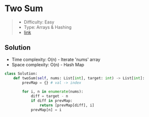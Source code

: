 # Two Sum

> - Difficulty: Easy
> - Type: Arrays & Hashing
> - [link](https://leetcode.com/problems/two-sum/)

## Solution
- Time complexity: O(n) - Iterate 'nums' array
- Space complexity: O(n) - Hash Map

```python
class Solution:
    def twoSum(self, nums: List[int], target: int) -> List[int]:
        prevMap = {} # val -> index
        
        for i, n in enumerate(nums):
            diff = target - n
            if diff in prevMap:
                return [prevMap[diff], i]
            prevMap[n] = i
```